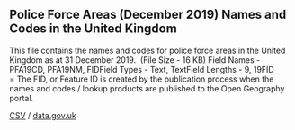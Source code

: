 ## Police Force Areas (December 2019) Names and Codes in the United Kingdom

This file contains the names and codes for police force areas in the United Kingdom as at 31 December 2019.  (File Size - 16 KB) Field Names - PFA19CD, PFA19NM, FIDField Types - Text, TextField Lengths - 9, 19FID = The FID,
or Feature ID is created by the publication process when the names and codes /
lookup products are published to the Open Geography portal. 

[CSV](../csv/244.csv) / [data.gov.uk](https://data.gov.uk/dataset/40ae8fa6-8efd-40e5-aff6-2792c3c0f90d/police-force-areas-december-2019-names-and-codes-in-the-united-kingdom)

